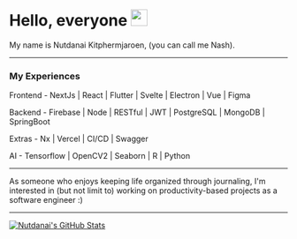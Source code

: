 # Hello, everyone <img src="https://raw.githubusercontent.com/MartinHeinz/MartinHeinz/master/wave.gif" width="30px">

My name is Nutdanai Kitphermjaroen, (you can call me Nash).  

---

### My Experiences 

Frontend - NextJs | React | Flutter | Svelte | Electron | Vue | Figma 

Backend - Firebase | Node | RESTful  | JWT  | PostgreSQL | MongoDB | SpringBoot 

Extras - Nx | Vercel | CI/CD | Swagger

AI - Tensorflow | OpenCV2 | Seaborn | R | Python 


---

 As someone who enjoys keeping life organized through journaling, I'm interested in (but not limit to) working on productivity-based projects as a software engineer :)
  
--- 
  
  
<a href="https://github.com/nutdanai-kpjr/nutdanai-kpj">
    <img align="center" src="https://github-readme-stats.vercel.app/api?username=nutdanai-kpjr&show_icons=true&line_height=27&count_private=true&title_color=ffffff&text_color=c9cacc&icon_color=2bbc8a&bg_color=1d1f21" alt="Nutdanai's GitHub Stats" />
</a>
